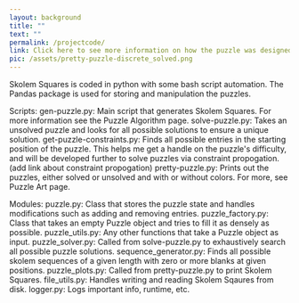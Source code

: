 ```yaml
---
layout: background
title: ""
text: ""
permalink: /projectcode/
link: Click here to see more information on how the puzzle was designed.
pic: /assets/pretty-puzzle-discrete_solved.png
---
```

Skolem Squares is coded in python with some bash script automation. The Pandas package is used for storing and manipulation the puzzles.

Scripts:
gen-puzzle.py: Main script that generates Skolem Squares. For more information see the Puzzle Algorithm page.
solve-puzzle.py: Takes an unsolved puzzle and looks for all possible solutions to ensure a unique solution.
get-puzzle-constraints.py: Finds all possible entries in the starting position of the puzzle. This helps me get a handle on the puzzle's difficulty, and will be developed further to solve puzzles via constraint propogation.(add link about constraint propogation)
pretty-puzzle.py: Prints out the puzzles, either solved or unsolved and with or without colors. For more, see Puzzle Art page.

Modules:
puzzle.py: Class that stores the puzzle state and handles modifications such as adding and removing entries. 
puzzle_factory.py: Class that takes an empty Puzzle object and tries to fill it as densely as possible.
puzzle_utils.py: Any other functions that take a Puzzle object as input.
puzzle_solver.py: Called from solve-puzzle.py to exhaustively search all possible puzzle solutions.
sequence_generator.py: Finds all possible skolem sequences of a given length with zero or more blanks at given positions.
puzzle_plots.py: Called from pretty-puzzle.py to print Skolem Squares.
file_utils.py: Handles writing and reading Skolem Sqaures from disk.
logger.py: Logs important info, runtime, etc.
